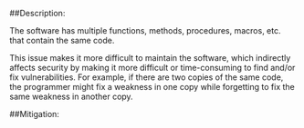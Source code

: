 ##Description:

The software has multiple functions, methods, procedures, macros, etc. that contain the same code.

This issue makes it more difficult to maintain the software, which indirectly affects security by making it more difficult or time-consuming to find and/or fix vulnerabilities. For example, if there are two copies of the same code, the programmer might fix a weakness in one copy while forgetting to fix the same weakness in another copy.

##Mitigation:
